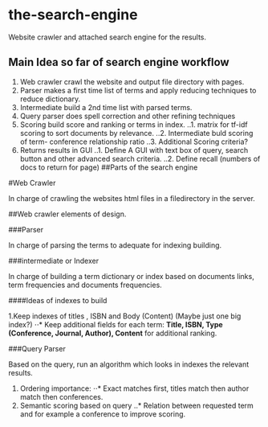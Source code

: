 # the-search-engine
Website crawler and attached search engine for the results.

## Main Idea so far of search engine workflow

1. Web crawler crawl the website and output file directory with pages.
2. Parser makes a first time list of terms and apply reducing techniques to reduce dictionary.
3. Intermediate build a 2nd time list with parsed terms.
4. Query parser does spell correction and other refining techniques
5. Scoring build score and ranking or terms in index.
..1. matrix for tf-idf scoring to sort documents by relevance.
..2. Intermediate buld scoring of term- conference relationship ratio
..3. Additional Scoring criteria?
6. Returns results in GUI
..1. Define A GUI with text box of query, search button and other advanced search criteria.
..2. Define recall (numbers of docs to return for page)
##Parts of the search engine

#Web Crawler

In charge of crawling the websites html files in a filedirectory in the server.

##Web crawler elements of design.

###Parser

In charge of parsing the terms to adequate for indexing building.

###intermediate or Indexer

In charge of building a term dictionary or index based on documents links, term frequencies and documents frequencies.

####Ideas of indexes to build

1.Keep indexes of titles , ISBN and Body (Content) (Maybe just one big index?)
⋅⋅* Keep additional fields for each term: **Title, ISBN, Type (Conference, Journal, Author), Content** for additional ranking.

###Query Parser

Based on the query, run an algorithm which looks in indexes the relevant results.

1. Ordering importance:
⋅⋅* Exact matches first, titles match then author match then conferences.
2. Semantic scoring based on query
..* Relation between requested term and for example a conference to improve scoring.


